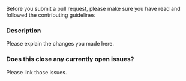 Before you submit a pull request, please make sure you have read and followed the contributing guidelines

### Description
Please explain the changes you made here.

### Does this close any currently open issues?
Please link those issues.
